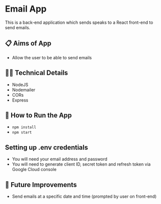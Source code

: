 # Email App

This is a back-end application which sends speaks to a React front-end to send emails.

## 📋 Aims of App

- Allow the user to be able to send emails

## 👩‍💻 Technical Details

- NodeJS
- Nodemailer
- CORs
- Express

## 🔧 How to Run the App

- `npm install`
- `npm start`

## Setting up .env credentials

- You will need your email address and password
- You will need to generate client ID, secret token and refresh token via Google Cloud console

## 💭 Future Improvements

- Send emails at a specific date and time (prompted by user on front-end)
